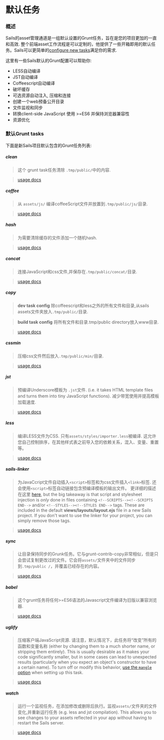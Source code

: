 # 默认任务

### 概述

Sails的asset管理通道是一组默认设置的Grunt任务，旨在是您的项目更加的一直和高效. 整个前端asset工作流程是可以定制的，他提供了一些开箱即用的默认任务。Sails可以更简单的[configure new tasks](https://sailsjs.com/documentation/concepts/assets/task-automation#?task-configuration)满足你的需求.


这里有一些Sails默认的Grunt配置可以帮助你:
- LESS自动编译
- JST自动编译
- Coffeescript自动编译
- 破坏缓存
- 可选资源自动注入, 压缩和连接
- 创建一个web预备公开目录
- 文件监视和同步
- 转换client-side JavaScript 使用 >=ES6 并保持浏览器兼容性
- 资源优化


### 默认Grunt tasks

下面是新Sails项目默认包含的Grunt任务列表:

##### clean

> 这个 grunt task任务清除 `.tmp/public/`中的内容.

> [usage docs](https://github.com/gruntjs/grunt-contrib-clean)

##### coffee

> 从 `assets/js/` 编译coffeeScript文件并放置到`.tmp/public/js/`目录.

> [usage docs](https://github.com/gruntjs/grunt-contrib-coffee)

##### hash

> 为需要清除缓存的文件添加一个随机hash.

> [usage docs](https://github.com/jgallen23/grunt-hash/tree/0.5.0#grunt-hash)

##### concat

> 连接JavaScript和css文件,并保存在`.tmp/public/concat/`目录.

> [usage docs](https://github.com/gruntjs/grunt-contrib-concat)

##### copy

> **dev task config**
> 除coffeescript和less之外的所有文件和目录,从sails assets文件夹放入`.tmp/public/`目录.

> **build task config**
> 将所有文件和目录.tmp/public directory放入www目录.

> [usage docs](https://github.com/gruntjs/grunt-contrib-copy)

##### cssmin

> 压缩css文件然后放入`.tmp/public/min/`目录.

> [usage docs](https://github.com/gruntjs/grunt-contrib-cssmin)

##### jst

> 预编译Underscore模板为 `.jst`文件. (i.e. it takes HTML template files and turns them into tiny JavaScript functions). 减少带宽使用并提高模板加载速度.

> [usage docs](https://github.com/gruntjs/grunt-contrib-jst)

##### less

> 编译LESS文件为CSS. 只有`assets/styles/importer.less`被编译. 这允许您自己控制排序，在其他样式表之前导入您的依赖关系，混入、变量、重置等。

> [usage docs](https://github.com/gruntjs/grunt-contrib-less)

##### sails-linker

> 为JavaCcript文件自动插入`<script>`标签和为css文件插入`<link>`标签. 还会使用`<script>`标签自动链接包含预编译模板的输出文件。 更详细的描述在这里 [here](https://github.com/balderdashy/sails-generate-frontend/blob/master/docs/overview.md#a-litte-bit-more-about-sails-linking), but the big takeaway is that script and stylesheet injection is *only* done in files containing `<!--SCRIPTS--><!--SCRIPTS END-->` and/or `<!--STYLES--><!--STYLES END-->` tags.  These are included in the default **views/layouts/layout.ejs** file in a new Sails project.  If you don't want to use the linker for your project, you can simply remove those tags.

> [usage docs](https://github.com/Zolmeister/grunt-sails-linker)

##### sync

> 让目录保持同步的Grunk任务。它与grunt-contrib-copy非常相似，但是只会尝试复制更改过的文件。它会将`assets/`文件夹中的文件同步到`.tmp/public /`，并覆盖已经存在的内容。

> [usage docs](https://github.com/tomusdrw/grunt-sync)

##### babel

> 这个grunt任务将任何>=ES6语法的Javascript文件编译为旧版以兼容浏览器.

> [usage docs](https://github.com/babel/grunt-babel)

##### uglify

> 压缩客户端JavaScript资源.  请注意，默认情况下，此任务将“改变”所有的函数和变量名称 (either by changing them to a much shorter name, or stripping them entirely).  This is usually desirable as it makes your code significantly smaller, but in some cases can lead to unexpected results (particularly when you expect an object's constructor to have a certain name).  To turn off or modify this behavior, [use the `mangle` option](https://www.npmjs.com/package/uglify-es#mangle-properties-options) when setting up this task.

> [usage docs](https://github.com/gruntjs/grunt-contrib-uglify/tree/harmony)

##### watch

> 运行一个监视任务，在添加修改或删除后执行。监视`assets/`文件夹的文件变化,并重新运行任务 (e.g. less and jst compilation).  This allows you to see changes to your assets reflected in your app without having to restart the Sails server.

> [usage docs](https://github.com/gruntjs/grunt-contrib-watch)


<docmeta name="displayName" value="Default tasks">
